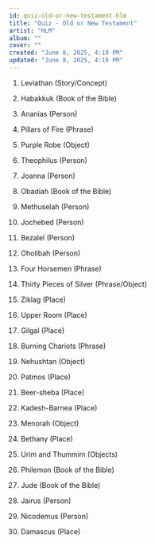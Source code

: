 ```yaml
---
id: quiz-old-or-new-testament-hlm
title: "Quiz - Old or New Testament"
artist: "HLM"
album: ""
cover: ""
created: "June 8, 2025, 4:19 PM"
updated: "June 8, 2025, 4:19 PM"
---
```


1. Leviathan (Story/Concept)

2. Habakkuk (Book of the Bible)

3. Ananias (Person)

4. Pillars of Fire (Phrase)

5. Purple Robe (Object)

6. Theophilus (Person)

7. Joanna (Person)

8. Obadiah (Book of the Bible)

9. Methuselah (Person)

10. Jochebed (Person)

11. Bezalel (Person)

12. Oholibah (Person)

13. Four Horsemen (Phrase)

14. Thirty Pieces of Silver (Phrase/Object)

15. Ziklag (Place)

16. Upper Room (Place)

17. Gilgal (Place)

18. Burning Chariots (Phrase)

19. Nehushtan (Object)

20. Patmos (Place)

21. Beer-sheba (Place)

22. Kadesh-Barnea (Place)

23. Menorah (Object)

24. Bethany (Place)

25. Urim and Thummim (Objects)

26. Philemon (Book of the Bible)

27. Jude (Book of the Bible)

28. Jairus (Person)

29. Nicodemus (Person)

30. Damascus (Place)
